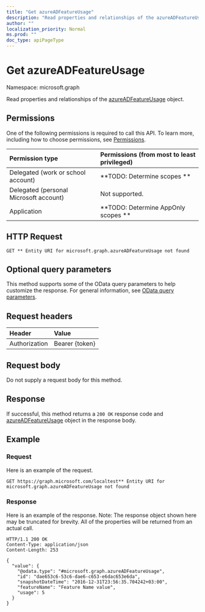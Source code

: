 ```yaml
---
title: "Get azureADFeatureUsage"
description: "Read properties and relationships of the azureADFeatureUsage object."
author: ""
localization_priority: Normal
ms.prod: ""
doc_type: apiPageType
---
```


# Get azureADFeatureUsage

Namespace: microsoft.graph

Read properties and relationships of the [azureADFeatureUsage](../resources/azureadfeatureusage.md) object.

## Permissions
One of the following permissions is required to call this API. To learn more, including how to choose permissions, see [Permissions](/concepts/permissions-reference.md).

|Permission type|Permissions (from most to least privileged)|
|:---|:---|
|Delegated (work or school account)|**TODO: Determine scopes **|
|Delegated (personal Microsoft account)|Not supported.|
|Application|**TODO: Determine AppOnly scopes **|

## HTTP Request
<!-- {
  "blockType": "ignored"
}
-->
``` http
GET ** Entity URI for microsoft.graph.azureADFeatureUsage not found
```

## Optional query parameters
This method supports some of the OData query parameters to help customize the response. For general information, see [OData query parameters](/graph/query-parameters).

## Request headers
|Header|Value|
|:---|:---|
|Authorization|Bearer {token}|

## Request body
Do not supply a request body for this method.

## Response
If successful, this method returns a `200 OK` response code and [azureADFeatureUsage](../resources/azureadfeatureusage.md) object in the response body.

## Example

### Request
Here is an example of the request.
<!-- {
  "blockType": "request",
  "name": "get_azureadfeatureusage"
}
-->
``` http
GET https://graph.microsoft.com/localtest** Entity URI for microsoft.graph.azureADFeatureUsage not found
```

### Response
Here is an example of the response. Note: The response object shown here may be truncated for brevity. All of the properties will be returned from an actual call.
<!-- {
  "blockType": "response",
  "truncated": true,
  "@odata.type": "microsoft.graph.azureADFeatureUsage"
}
-->
``` http
HTTP/1.1 200 OK
Content-Type: application/json
Content-Length: 253

{
  "value": {
    "@odata.type": "#microsoft.graph.azureADFeatureUsage",
    "id": "dae653c6-53c6-dae6-c653-e6dac653e6da",
    "snapshotDateTime": "2016-12-31T23:56:35.704242+03:00",
    "featureName": "Feature Name value",
    "usage": 5
  }
}
```

